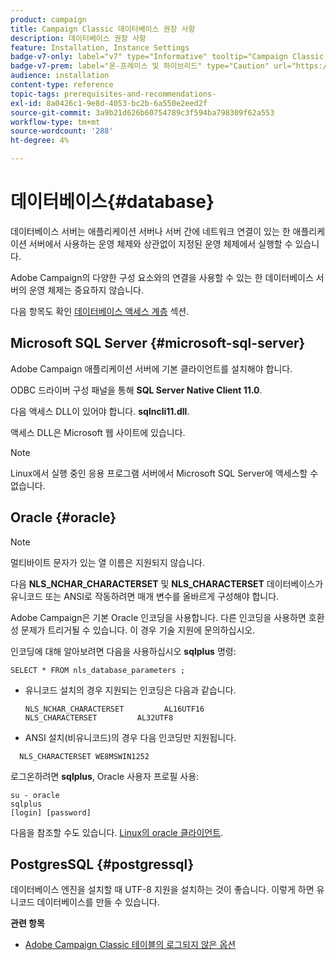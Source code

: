 ```yaml
---
product: campaign
title: Campaign Classic 데이터베이스 권장 사항
description: 데이터베이스 권장 사항
feature: Installation, Instance Settings
badge-v7-only: label="v7" type="Informative" tooltip="Campaign Classic v7에만 적용"
badge-v7-prem: label="온-프레미스 및 하이브리드" type="Caution" url="https://experienceleague.adobe.com/docs/campaign-classic/using/installing-campaign-classic/architecture-and-hosting-models/hosting-models-lp/hosting-models.html?lang=ko" tooltip="온-프레미스 및 하이브리드 배포에만 적용"
audience: installation
content-type: reference
topic-tags: prerequisites-and-recommendations-
exl-id: 8a0426c1-9e8d-4053-bc2b-6a550e2eed2f
source-git-commit: 3a9b21d626b60754789c3f594ba798309f62a553
workflow-type: tm+mt
source-wordcount: '288'
ht-degree: 4%

---
```


# 데이터베이스{#database}



데이터베이스 서버는 애플리케이션 서버나 서버 간에 네트워크 연결이 있는 한 애플리케이션 서버에서 사용하는 운영 체제와 상관없이 지정된 운영 체제에서 실행할 수 있습니다.

Adobe Campaign의 다양한 구성 요소와의 연결을 사용할 수 있는 한 데이터베이스 서버의 운영 체제는 중요하지 않습니다.

다음 항목도 확인 [데이터베이스 액세스 계층](../../installation/using/prerequisites-of-campaign-installation-in-linux.md#database-access-layers) 섹션.

## Microsoft SQL Server {#microsoft-sql-server}

Adobe Campaign 애플리케이션 서버에 기본 클라이언트를 설치해야 합니다.

ODBC 드라이버 구성 패널을 통해 **SQL Server Native Client 11.0**.

다음 액세스 DLL이 있어야 합니다. **sqlncli11.dll**.

액세스 DLL은 Microsoft 웹 사이트에 있습니다.

>[!NOTE]
>
>Linux에서 실행 중인 응용 프로그램 서버에서 Microsoft SQL Server에 액세스할 수 없습니다.

## Oracle {#oracle}

>[!NOTE]
>
>멀티바이트 문자가 있는 열 이름은 지원되지 않습니다.

다음 **NLS_NCHAR_CHARACTERSET** 및 **NLS_CHARACTERSET** 데이터베이스가 유니코드 또는 ANSI로 작동하려면 매개 변수를 올바르게 구성해야 합니다.

Adobe Campaign은 기본 Oracle 인코딩을 사용합니다. 다른 인코딩을 사용하면 호환성 문제가 트리거될 수 있습니다. 이 경우 기술 지원에 문의하십시오.

인코딩에 대해 알아보려면 다음을 사용하십시오 **sqlplus** 명령:

```
SELECT * FROM nls_database_parameters ;
```

* 유니코드 설치의 경우 지원되는 인코딩은 다음과 같습니다.

  ```
  NLS_NCHAR_CHARACTERSET         AL16UTF16
  NLS_CHARACTERSET         AL32UTF8
  ```

* ANSI 설치(비유니코드)의 경우 다음 인코딩만 지원됩니다.

```
  NLS_CHARACTERSET WE8MSWIN1252
```

로그온하려면 **sqlplus**, Oracle 사용자 프로필 사용:

```
su - oracle 
sqlplus 
[login] [password]
```

다음을 참조할 수도 있습니다. [Linux의 oracle 클라이언트](../../installation/using/installing-packages-with-linux.md#oracle-client-in-linux).

## PostgresSQL {#postgressql}

데이터베이스 엔진을 설치할 때 UTF-8 지원을 설치하는 것이 좋습니다. 이렇게 하면 유니코드 데이터베이스를 만들 수 있습니다.

**관련 항목**

* [Adobe Campaign Classic 테이블의 로그되지 않은 옵션](https://helpx.adobe.com/campaign/kb/unlogged-tables-classic.html)
